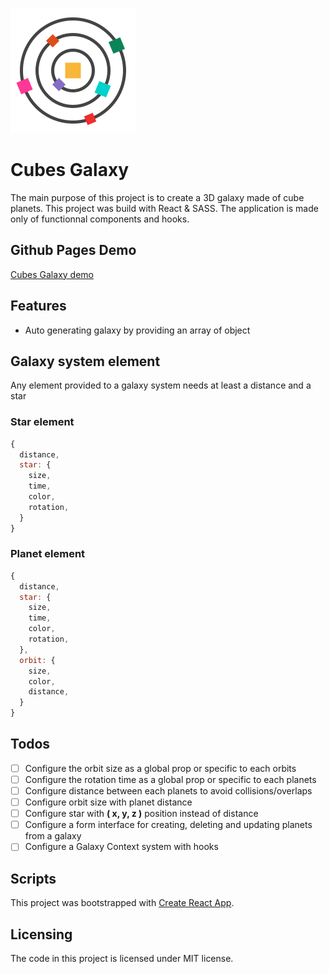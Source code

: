 [logo]: https://github.com/MenSeb/react-cubes-galaxy/blob/master/public/logo.svg "Cubes Galaxy logo"

![alt text][logo]

# Cubes Galaxy

The main purpose of this project is to create a 3D galaxy made of cube planets.
This project was build with React & SASS.
The application is made only of functionnal components and hooks.

## Github Pages Demo

[Cubes Galaxy demo](https://menseb.github.io/react-cubes-galaxy/)

## Features

- Auto generating galaxy by providing an array of object

## Galaxy system element

Any element provided to a galaxy system needs at least a distance and a star

### Star element

```javascript
{
  distance,
  star: {
    size,
    time,
    color,
    rotation,
  }
}
```

### Planet element

```javascript
{
  distance,
  star: {
    size,
    time,
    color,
    rotation,
  },
  orbit: {
    size,
    color,
    distance,
  }
}
```

## Todos

- [ ] Configure the orbit size as a global prop or specific to each orbits
- [ ] Configure the rotation time as a global prop or specific to each planets
- [ ] Configure distance between each planets to avoid collisions/overlaps
- [ ] Configure orbit size with planet distance
- [ ] Configure star with **( x, y, z )** position instead of distance
- [ ] Configure a form interface for creating, deleting and updating planets from a galaxy
- [ ] Configure a Galaxy Context system with hooks

## Scripts

This project was bootstrapped with [Create React App](https://github.com/facebook/create-react-app).

## Licensing

The code in this project is licensed under MIT license.